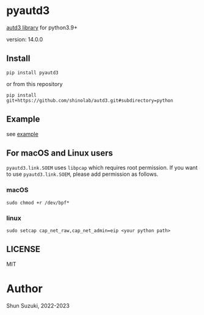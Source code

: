 # pyautd3

[autd3 library](https://github.com/shinolab/autd3) for python3.9+

version: 14.0.0

## Install

```
pip install pyautd3
```

or from this repository

```
pip install git+https://github.com/shinolab/autd3.git#subdirectory=python
```

## Example

see [example](./example)

## For macOS and Linux users

`pyautd3.link.SOEM` uses `libpcap` which requires root permission.
If you want to use `pyautd3.link.SOEM`, please add permission as follows.

### macOS

```
sudo chmod +r /dev/bpf*
```

### linux

```
sudo setcap cap_net_raw,cap_net_admin=eip <your python path>
```

## LICENSE

MIT

# Author

Shun Suzuki, 2022-2023
